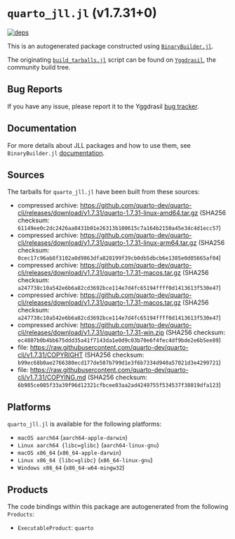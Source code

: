 # `quarto_jll.jl` (v1.7.31+0)

[![deps](https://juliahub.com/docs/quarto_jll/deps.svg)](https://juliahub.com/ui/Packages/General/quarto_jll/)

This is an autogenerated package constructed using [`BinaryBuilder.jl`](https://github.com/JuliaPackaging/BinaryBuilder.jl).

The originating [`build_tarballs.jl`](https://github.com/JuliaPackaging/Yggdrasil/blob/475d9cbb1414172b6d5c13b042a595003b4c0f3e/Q/quarto/build_tarballs.jl) script can be found on [`Yggdrasil`](https://github.com/JuliaPackaging/Yggdrasil/), the community build tree.

## Bug Reports

If you have any issue, please report it to the Yggdrasil [bug tracker](https://github.com/JuliaPackaging/Yggdrasil/issues).

## Documentation

For more details about JLL packages and how to use them, see `BinaryBuilder.jl` [documentation](https://docs.binarybuilder.org/stable/jll/).

## Sources

The tarballs for `quarto_jll.jl` have been built from these sources:

* compressed archive: https://github.com/quarto-dev/quarto-cli/releases/download/v1.7.31/quarto-1.7.31-linux-amd64.tar.gz (SHA256 checksum: `61149ee0c2dc2426aa0431b01e26313b100615c7a164b2150a45e34c4d1ecc57`)
* compressed archive: https://github.com/quarto-dev/quarto-cli/releases/download/v1.7.31/quarto-1.7.31-linux-arm64.tar.gz (SHA256 checksum: `0cec17c96ab8f3102a0d9863dfa828199f39cb0db5dbcb6e1385e0d05665af04`)
* compressed archive: https://github.com/quarto-dev/quarto-cli/releases/download/v1.7.31/quarto-1.7.31-macos.tar.gz (SHA256 checksum: `a247738c10a542e6b6a82cd3692bce114e7d4fc65194ffff0d1413613f530e47`)
* compressed archive: https://github.com/quarto-dev/quarto-cli/releases/download/v1.7.31/quarto-1.7.31-macos.tar.gz (SHA256 checksum: `a247738c10a542e6b6a82cd3692bce114e7d4fc65194ffff0d1413613f530e47`)
* compressed archive: https://github.com/quarto-dev/quarto-cli/releases/download/v1.7.31/quarto-1.7.31-win.zip (SHA256 checksum: `ec4807b0b4bb675ddd35a41f7143da1e0d9c03b70e6f4fec4df9bde2e6b5ee89`)
* file: https://raw.githubusercontent.com/quarto-dev/quarto-cli/v1.7.31/COPYRIGHT (SHA256 checksum: `b99ec68b0ae2766380ecd177de507b799d1e3f6b7334d940a57021d3e4299721`)
* file: https://raw.githubusercontent.com/quarto-dev/quarto-cli/v1.7.31/COPYING.md (SHA256 checksum: `6b985ce085f33a39f96d12321cfbcee03aa2ad4249755f534537f38019dfa123`)

## Platforms

`quarto_jll.jl` is available for the following platforms:

* `macOS aarch64` (`aarch64-apple-darwin`)
* `Linux aarch64 {libc=glibc}` (`aarch64-linux-gnu`)
* `macOS x86_64` (`x86_64-apple-darwin`)
* `Linux x86_64 {libc=glibc}` (`x86_64-linux-gnu`)
* `Windows x86_64` (`x86_64-w64-mingw32`)

## Products

The code bindings within this package are autogenerated from the following `Products`:

* `ExecutableProduct`: `quarto`
